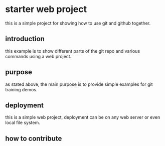 # starter web project

this is a simple project for showing how to use git and github together.

## introduction

this example is to show different parts of the git repo and various commands using a web project.

## purpose

as stated above, the main purpose is to provide simple examples for git training demos.

## deployment

this is a simple web project, deployment can be on any web server or even local file system.

## how to contribute
